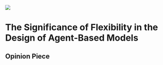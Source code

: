 ![](https://img.shields.io/github/actions/workflow/status/jonaspleyer/2025-flexibility-design-abms/build.yml?style=flat-square&label=Paper%20Build)

# The Significance of Flexibility in the Design of Agent-Based Models
## Opinion Piece
